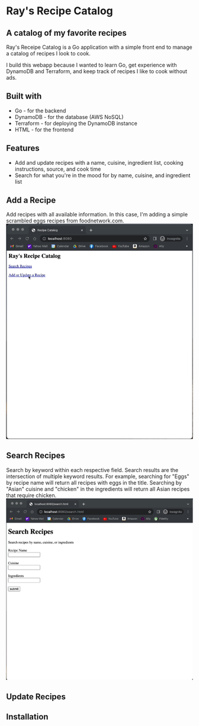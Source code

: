 # Ray's Recipe Catalog
## A catalog of my favorite recipes

Ray's Receipe Catalog is a Go application with a simple front end to manage a catalog of recipes I look to cook.

I build this webapp because I wanted to learn Go, get experience with DynamoDB and Terraform, and keep track of recipes I like to cook without ads.

## Built with
- Go - for the backend
- DynamoDB - for the database (AWS NoSQL)
- Terraform - for deploying the DynamoDB instance
- HTML - for the frontend

## Features
- Add and update recipes with a name, cuisine, ingredient list, cooking instructions, source, and cook time
- Search for what you're in the mood for by name, cuisine, and ingredient list

## Add a Recipe
Add recipes with all available information. In this case, I'm adding a simple scrambled eggs recipes from foodnetwork.com.
![](https://github.com/raytighe/recipe_catalog/blob/main/img/add-recipe.gif)

## Search Recipes
Search by keyword within each respective field. Search results are the intersection of multiple keyword results. For example, searching for "Eggs" by recipe name will return all recipes with eggs in the title. Searching by "Asian" cuisine and "chicken" in the ingredients will return all Asian recipes that require chicken. 
![](https://github.com/raytighe/recipe_catalog/blob/main/img/search.gif)

## Update Recipes

## Installation